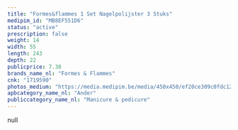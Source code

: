 ```yaml
---
title: "Formes&flammes 1 Set Nagelpolijster 3 Stuks"
medipim_id: "MB8EF551D6"
status: "active"
prescription: false
weight: 14
width: 55
length: 243
depth: 22
publicprice: 7.38
brands_name_nl: "Formes & Flammes"
cnk: "1719590"
photos_medium: "https://media.medipim.be/media/450x450/ef20ce309c0fdc127e202391e9045c5a.jpg"
apbcategory_name_nl: "Ander"
publiccategory_name_nl: "Manicure & pedicure"
---
```

null
